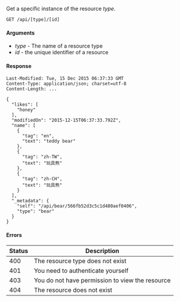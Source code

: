 Get a specific instance of the resource *type*.

````HTTP
GET /api/[type]/[id]
````

#### Arguments

- *type* - The name of a resource type
- *id* - the unique identifier of a resource

#### Response

````HTTP
Last-Modified: Tue, 15 Dec 2015 06:37:33 GMT
Content-Type: application/json; charset=utf-8
Content-Length: ...

{
  "likes": [
    "honey"
  ],
  "modifiedOn": "2015-12-15T06:37:33.792Z",
  "name": [
    {
      "tag": "en",
      "text": "teddy bear"
    },
    {
      "tag": "zh-TW",
      "text": "玩具熊"
    },
    {
      "tag": "zh-CH",
      "text": "玩具熊"
    }
  ],
  "_metadata": {
    "self": "/api/bear/566fb52d3c5c1d480aef0406",
    "type": "bear"
  }
}
````

#### Errors

Status | Description
------ | -----------
400 | The resource type does not exist
401 | You need to authenticate yourself
403 | You do not have permission to view the resource
404 | The resource does not exist

